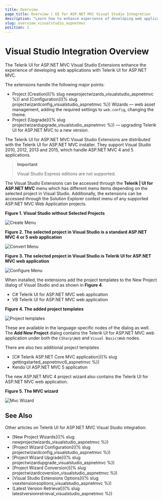 ```yaml
---
title: Overview
page_title: Overview | UI for ASP.NET MVC Visual Studio Integration
description: "Learn how to enhance experience of developing web applications with Telerik UI for ASP.NET MVC."
slug: overview_visualstudio_aspnetmvc
position: 1
---
```


# Visual Studio Integration Overview

The Telerik UI for ASP.NET MVC Visual Studio Extensions enhance the experience of developing web applications with Telerik UI for ASP.NET MVC.

The extensions handle the following major points:

* Project [Creation]({% slug newprojectwizards_visualstudio_aspnetmvc %}) and [Configuration]({% slug projectwizardconfig_visualstudio_aspnetmvc %}) Wizards &mdash; web asset management, adding the required settings to `web.config`, changing the theme.
* Project [Upgrade]({% slug projectwizardupgrade_visualstudio_aspnetmvc %}) &mdash; upgrading Telerik UI for ASP.NET MVC to a new version.

The Telerik UI for ASP.NET MVC Visual Studio Extensions are distributed with the Telerik UI for ASP.NET MVC installer. They support Visual Studio 2010, 2012, 2013 and 2015, which handle ASP.NET MVC 4 and 5 applications.

> **Important**
>
> Visual Studio Express editions are not supported.

The Visual Studio Extensions can be accessed through the **Telerik | UI for ASP.NET MVC** menu which has different menu items depending on the selected project in Visual Studio. Additionally, the extensions can be accessed through the Solution Explorer context menu of any supported ASP.NET MVC Web Application projects.

**Figure 1. Visual Studio without Selected Projects**

![Create Menu](/aspnet-mvc/vs-integration/images/create_menu.png)

**Figure 2. The selected project in Visual Studio is a standard ASP.NET MVC 4 or 5 web application**

![Convert Menu](/aspnet-mvc/vs-integration/images/convert_menu.png)

**Figure 3. The selected project in Visual Studio is Telerik UI for ASP.NET MVC web application**

![Configure Menu](/aspnet-mvc/vs-integration/images/configure_menu.png)

When installed, the extensions add the project templates to the New Project dialog of Visual Studio and as shown in **Figure 4**.

* C# Telerik UI for ASP.NET MVC web application
* VB Telerik UI for ASP.NET MVC web application

**Figure 4. The added project templates**

![Project templates](/aspnet-mvc/vs-integration/images/project_template.png)

These are available in the language-specific nodes of the dialog as well. The **Add New Project** dialog contains the Telerik UI for ASP.NET MVC web application under both the `CSharp\Web` and `Visual Basic\Web` nodes.

There are also two additional project templates
* [C# Telerik ASP.NET Core MVC application]({% slug gettingstarted_aspnetmvc6_aspnetmvc %})
* Kendo UI ASP.NET MVC 5 application

The new ASP.NET MVC 4 project wizard also contains the Telerik UI for ASP.NET MVC web application.

**Figure 5. The MVC wizard**

![Mvc Wizard](/aspnet-mvc/vs-integration/images/mvc_wizard.png)

## See Also

Other articles on Telerik UI for ASP.NET MVC Visual Studio integration:

* [New Project Wizards]({% slug newprojectwizards_visualstudio_aspnetmvc %})
* [Project Wizard Configuration]({% slug projectwizardconfig_visualstudio_aspnetmvc %})
* [Project Wizard Upgrade]({% slug projectwizardupgrade_visualstudio_aspnetmvc %})
* [Project Wizard Conversion]({% slug projectwizardcoversion_visualstudio_aspnetmvc %})
* [Visual Studio Extensions Options]({% slug vsextensionsoptions_visualstudio_aspnetmvc %})
* [Latest Version Retrieval]({% slug latestversionretrieval_visualstudio_aspnetmvc %})
